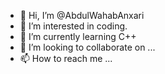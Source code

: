 - 👋 Hi, I’m @AbdulWahabAnxari
- 👀 I’m interested in coding.
- 🌱 I’m currently learning C++
- 💞️ I’m looking to collaborate on ...
- 📫 How to reach me ...

<!---
AbdulWahabAnxari/AbdulWahabAnxari is a ✨ special ✨ repository because its `README.md` (this file) appears on your GitHub profile.
You can click the Preview link to take a look at your changes.
--->

